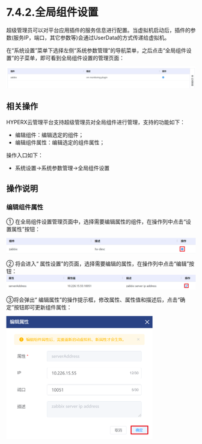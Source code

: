 # 7.4.2.全局组件设置

超级管理员可以对平台应用插件的服务信息进行配置。当虚拟机启动后，插件的参数(服务IP，端口，其它参数等)会通过UserData的方式传递给虚拟机。

在“系统设置”菜单下选择左侧“系统参数管理”的导航菜单，之后点击“全局组件设置”的子菜单，即可看到全局组件设置的管理页面：

![image-20210126152701075](component.assets/image-20210126152701075.png)

## 相关操作

HYPERX云管理平台支持超级管理员对全局组件进行管理，支持的功能如下：

- 编辑组件：编辑选定的组件；
- 编辑组件属性：编辑选定的组件属性；

操作入口如下：

- 系统设置→系统参数管理→全局组件设置

## 操作说明

### 编辑组件属性

① 在全局组件设置管理页面中，选择需要编辑属性的组件，在操作列中点击“设置属性”按钮：

![image-20201224165640267](component.assets/image-20201224165640267.png)

②  将会进入“ 属性设置”的页面，选择需要编辑的属性，在操作列中点击“编辑”按钮：![image-20201224165716198](component.assets/image-20201224165716198.png)

③将会弹出“ 编辑属性”的操作提示框，修改属性、属性值和描述后，点击“确定”按钮即可更新组件属性：

<img src="component.assets/image-20201225102200309.png" alt="image-20201225102200309" style="zoom:50%;" />